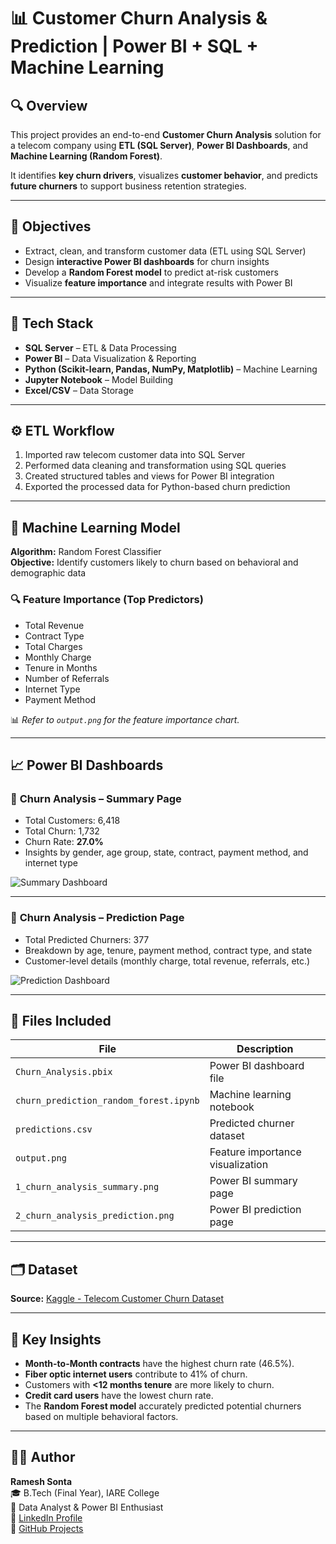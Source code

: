 # 📊 Customer Churn Analysis & Prediction | Power BI + SQL + Machine Learning

## 🔍 Overview
This project provides an end-to-end **Customer Churn Analysis** solution for a telecom company using **ETL (SQL Server)**, **Power BI Dashboards**, and **Machine Learning (Random Forest)**.

It identifies **key churn drivers**, visualizes **customer behavior**, and predicts **future churners** to support business retention strategies.

---

## 🎯 Objectives
- Extract, clean, and transform customer data (ETL using SQL Server)
- Design **interactive Power BI dashboards** for churn insights
- Develop a **Random Forest model** to predict at-risk customers
- Visualize **feature importance** and integrate results with Power BI

---

## 🧩 Tech Stack
- **SQL Server** – ETL & Data Processing  
- **Power BI** – Data Visualization & Reporting  
- **Python (Scikit-learn, Pandas, NumPy, Matplotlib)** – Machine Learning  
- **Jupyter Notebook** – Model Building  
- **Excel/CSV** – Data Storage  

---

## ⚙️ ETL Workflow
1. Imported raw telecom customer data into SQL Server  
2. Performed data cleaning and transformation using SQL queries  
3. Created structured tables and views for Power BI integration  
4. Exported the processed data for Python-based churn prediction  

---

## 🧠 Machine Learning Model
**Algorithm:** Random Forest Classifier  
**Objective:** Identify customers likely to churn based on behavioral and demographic data  

### 🔍 Feature Importance (Top Predictors)
- Total Revenue  
- Contract Type  
- Total Charges  
- Monthly Charge  
- Tenure in Months  
- Number of Referrals  
- Internet Type  
- Payment Method  

📊 *Refer to `output.png` for the feature importance chart.*

---

## 📈 Power BI Dashboards

### 🧾 **Churn Analysis – Summary Page**
- Total Customers: 6,418  
- Total Churn: 1,732  
- Churn Rate: **27.0%**  
- Insights by gender, age group, state, contract, payment method, and internet type  

![Summary Dashboard](1_churn_analysis_summary.png)

---

### 🤖 **Churn Analysis – Prediction Page**
- Total Predicted Churners: 377  
- Breakdown by age, tenure, payment method, contract type, and state  
- Customer-level details (monthly charge, total revenue, referrals, etc.)  

![Prediction Dashboard](2_churn_analysis_prediction.png)

---

## 📂 Files Included
| File | Description |
|------|--------------|
| `Churn_Analysis.pbix` | Power BI dashboard file |
| `churn_prediction_random_forest.ipynb` | Machine learning notebook |
| `predictions.csv` | Predicted churner dataset |
| `output.png` | Feature importance visualization |
| `1_churn_analysis_summary.png` | Power BI summary page |
| `2_churn_analysis_prediction.png` | Power BI prediction page |

---

## 🗂️ Dataset
**Source:** [Kaggle - Telecom Customer Churn Dataset](https://www.kaggle.com/blastchar/telco-customer-churn)

---

## 🧾 Key Insights
- **Month-to-Month contracts** have the highest churn rate (46.5%).  
- **Fiber optic internet users** contribute to 41% of churn.  
- Customers with **<12 months tenure** are more likely to churn.  
- **Credit card users** have the lowest churn rate.  
- The **Random Forest model** accurately predicted potential churners based on multiple behavioral factors.

---

## 👨‍💻 Author
**Ramesh Sonta**  
🎓 B.Tech (Final Year), IARE College  
💼 Data Analyst & Power BI Enthusiast  
🔗 [LinkedIn Profile](https://www.linkedin.com/in/sonta-ramesh/)  
📂 [GitHub Projects](https://github.com/SontaRamesh)
